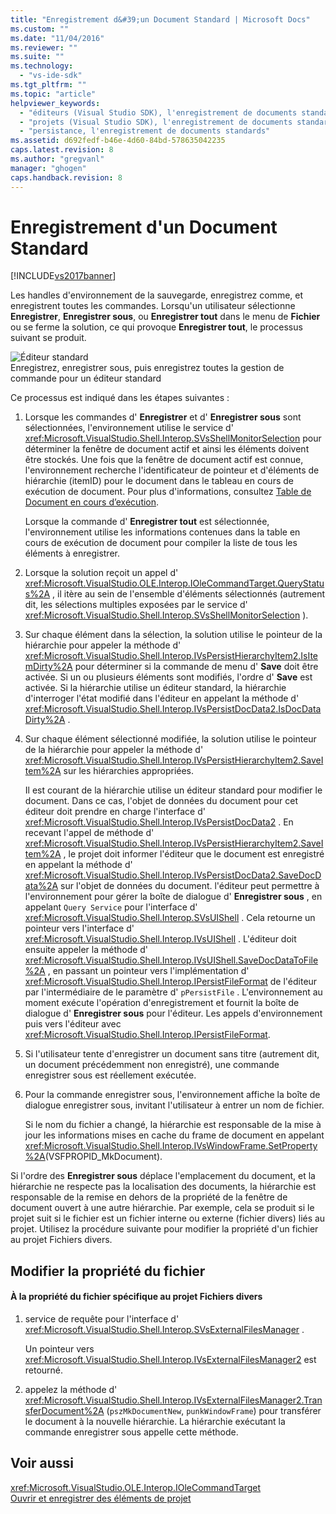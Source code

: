 ```yaml
---
title: "Enregistrement d&#39;un Document Standard | Microsoft Docs"
ms.custom: ""
ms.date: "11/04/2016"
ms.reviewer: ""
ms.suite: ""
ms.technology: 
  - "vs-ide-sdk"
ms.tgt_pltfrm: ""
ms.topic: "article"
helpviewer_keywords: 
  - "éditeurs (Visual Studio SDK), l'enregistrement de documents standards"
  - "projets (Visual Studio SDK), l'enregistrement de documents standards"
  - "persistance, l'enregistrement de documents standards"
ms.assetid: d692fedf-b46e-4d60-84bd-578635042235
caps.latest.revision: 8
ms.author: "gregvanl"
manager: "ghogen"
caps.handback.revision: 8
---
```

# Enregistrement d&#39;un Document Standard
[!INCLUDE[vs2017banner](../../code-quality/includes/vs2017banner.md)]

Les handles d'environnement de la sauvegarde, enregistrez comme, et enregistrent toutes les commandes.  Lorsqu'un utilisateur sélectionne **Enregistrer**, **Enregistrer sous**, ou **Enregistrer tout** dans le menu de **Fichier** ou se ferme la solution, ce qui provoque **Enregistrer tout**, le processus suivant se produit.  
  
 ![Éditeur standard](../../extensibility/internals/media/public.png "Public")  
Enregistrez, enregistrer sous, puis enregistrez toutes la gestion de commande pour un éditeur standard  
  
 Ce processus est indiqué dans les étapes suivantes :  
  
1.  Lorsque les commandes d' **Enregistrer** et d' **Enregistrer sous** sont sélectionnées, l'environnement utilise le service d' <xref:Microsoft.VisualStudio.Shell.Interop.SVsShellMonitorSelection> pour déterminer la fenêtre de document actif et ainsi les éléments doivent être stockés.  Une fois que la fenêtre de document actif est connue, l'environnement recherche l'identificateur de pointeur et d'éléments de hiérarchie \(itemID\) pour le document dans le tableau en cours de exécution de document.  Pour plus d'informations, consultez [Table de Document en cours d’exécution](../../extensibility/internals/running-document-table.md).  
  
     Lorsque la commande d' **Enregistrer tout** est sélectionnée, l'environnement utilise les informations contenues dans la table en cours de exécution de document pour compiler la liste de tous les éléments à enregistrer.  
  
2.  Lorsque la solution reçoit un appel d' <xref:Microsoft.VisualStudio.OLE.Interop.IOleCommandTarget.QueryStatus%2A> , il itère au sein de l'ensemble d'éléments sélectionnés \(autrement dit, les sélections multiples exposées par le service d' <xref:Microsoft.VisualStudio.Shell.Interop.SVsShellMonitorSelection> \).  
  
3.  Sur chaque élément dans la sélection, la solution utilise le pointeur de la hiérarchie pour appeler la méthode d' <xref:Microsoft.VisualStudio.Shell.Interop.IVsPersistHierarchyItem2.IsItemDirty%2A> pour déterminer si la commande de menu d' **Save** doit être activée.  Si un ou plusieurs éléments sont modifiés, l'ordre d' **Save** est activée.  Si la hiérarchie utilise un éditeur standard, la hiérarchie d'interroger l'état modifié dans l'éditeur en appelant la méthode d' <xref:Microsoft.VisualStudio.Shell.Interop.IVsPersistDocData2.IsDocDataDirty%2A> .  
  
4.  Sur chaque élément sélectionné modifiée, la solution utilise le pointeur de la hiérarchie pour appeler la méthode d' <xref:Microsoft.VisualStudio.Shell.Interop.IVsPersistHierarchyItem2.SaveItem%2A> sur les hiérarchies appropriées.  
  
     Il est courant de la hiérarchie utilise un éditeur standard pour modifier le document.  Dans ce cas, l'objet de données du document pour cet éditeur doit prendre en charge l'interface d' <xref:Microsoft.VisualStudio.Shell.Interop.IVsPersistDocData2> .  En recevant l'appel de méthode d' <xref:Microsoft.VisualStudio.Shell.Interop.IVsPersistHierarchyItem2.SaveItem%2A> , le projet doit informer l'éditeur que le document est enregistré en appelant la méthode d' <xref:Microsoft.VisualStudio.Shell.Interop.IVsPersistDocData2.SaveDocData%2A> sur l'objet de données du document.  l'éditeur peut permettre à l'environnement pour gérer la boîte de dialogue d' **Enregistrer sous** , en appelant `Query Service` pour l'interface d' <xref:Microsoft.VisualStudio.Shell.Interop.SVsUIShell> .  Cela retourne un pointeur vers l'interface d' <xref:Microsoft.VisualStudio.Shell.Interop.IVsUIShell> .  L'éditeur doit ensuite appeler la méthode d' <xref:Microsoft.VisualStudio.Shell.Interop.IVsUIShell.SaveDocDataToFile%2A> , en passant un pointeur vers l'implémentation d' <xref:Microsoft.VisualStudio.Shell.Interop.IPersistFileFormat> de l'éditeur par l'intermédiaire de le paramètre d' `pPersistFile` .  L'environnement au moment exécute l'opération d'enregistrement et fournit la boîte de dialogue d' **Enregistrer sous** pour l'éditeur.  Les appels d'environnement puis vers l'éditeur avec <xref:Microsoft.VisualStudio.Shell.Interop.IPersistFileFormat>.  
  
5.  Si l'utilisateur tente d'enregistrer un document sans titre \(autrement dit, un document précédemment non enregistré\), une commande enregistrer sous est réellement exécutée.  
  
6.  Pour la commande enregistrer sous, l'environnement affiche la boîte de dialogue enregistrer sous, invitant l'utilisateur à entrer un nom de fichier.  
  
     Si le nom du fichier a changé, la hiérarchie est responsable de la mise à jour les informations mises en cache du frame de document en appelant <xref:Microsoft.VisualStudio.Shell.Interop.IVsWindowFrame.SetProperty%2A>\(VSFPROPID\_MkDocument\).  
  
 Si l'ordre des **Enregistrer sous** déplace l'emplacement du document, et la hiérarchie ne respecte pas la localisation des documents, la hiérarchie est responsable de la remise en dehors de la propriété de la fenêtre de document ouvert à une autre hiérarchie.  Par exemple, cela se produit si le projet suit si le fichier est un fichier interne ou externe \(fichier divers\) liés au projet.  Utilisez la procédure suivante pour modifier la propriété d'un fichier au projet Fichiers divers.  
  
## Modifier la propriété du fichier  
  
#### À la propriété du fichier spécifique au projet Fichiers divers  
  
1.  service de requête pour l'interface d' <xref:Microsoft.VisualStudio.Shell.Interop.SVsExternalFilesManager> .  
  
     Un pointeur vers <xref:Microsoft.VisualStudio.Shell.Interop.IVsExternalFilesManager2> est retourné.  
  
2.  appelez la méthode d' <xref:Microsoft.VisualStudio.Shell.Interop.IVsExternalFilesManager2.TransferDocument%2A> \(`pszMkDocumentNew`, `punkWindowFrame`\) pour transférer le document à la nouvelle hiérarchie.  La hiérarchie exécutant la commande enregistrer sous appelle cette méthode.  
  
## Voir aussi  
 <xref:Microsoft.VisualStudio.OLE.Interop.IOleCommandTarget>   
 [Ouvrir et enregistrer des éléments de projet](../../extensibility/internals/opening-and-saving-project-items.md)